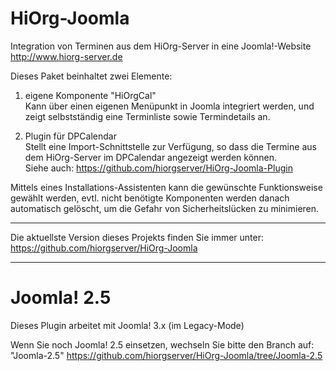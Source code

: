 HiOrg-Joomla
============

Integration von Terminen aus dem HiOrg-Server in eine Joomla!-Website  
http://www.hiorg-server.de

Dieses Paket beinhaltet zwei Elemente:

1. eigene Komponente "HiOrgCal"  
Kann über einen eigenen Menüpunkt in Joomla integriert werden, und zeigt 
selbstständig eine Terminliste sowie Termindetails an.

2. Plugin für DPCalendar  
Stellt eine Import-Schnittstelle zur Verfügung, so dass die Termine aus dem
HiOrg-Server im DPCalendar angezeigt werden können.  
Siehe auch: https://github.com/hiorgserver/HiOrg-Joomla-Plugin

Mittels eines Installations-Assistenten kann die gewünschte Funktionsweise
gewählt werden, evtl. nicht benötigte Komponenten werden danach automatisch
gelöscht, um die Gefahr von Sicherheitslücken zu minimieren.

----

Die aktuellste Version dieses Projekts finden Sie immer unter:  
https://github.com/hiorgserver/HiOrg-Joomla

----

Joomla! 2.5
===========

Dieses Plugin arbeitet mit Joomla! 3.x (im Legacy-Mode)

Wenn Sie noch Joomla! 2.5 einsetzen, wechseln Sie bitte den Branch auf: 
"Joomla-2.5"
https://github.com/hiorgserver/HiOrg-Joomla/tree/Joomla-2.5